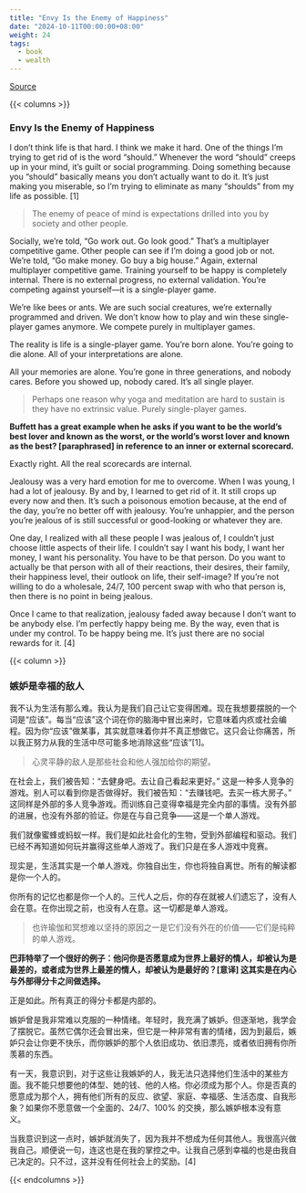 ```yaml
---
title: "Envy Is the Enemy of Happiness"
date: "2024-10-11T00:00:00+08:00"
weight: 24
tags:
  - book
  - wealth
---
```


[Source](https://www.navalmanack.com/almanack-of-naval-ravikant/envy-is-the-enemy-of-happiness)

{{< columns >}}

### Envy Is the Enemy of Happiness

I don’t think life is that hard. I think we make it hard. One of the things I’m trying to get rid of is the word “should.” Whenever the word “should” creeps up in your mind, it’s guilt or social programming. Doing something because you “should” basically means you don’t actually want to do it. It’s just making you miserable, so I’m trying to eliminate as many “shoulds” from my life as possible. [1]

> The enemy of peace of mind is expectations drilled into you by society and other people.

Socially, we’re told, “Go work out. Go look good.” That’s a multiplayer competitive game. Other people can see if I’m doing a good job or not. We’re told, “Go make money. Go buy a big house.” Again, external multiplayer competitive game. Training yourself to be happy is completely internal. There is no external progress, no external validation. You’re competing against yourself—it is a single-player game.

We’re like bees or ants. We are such social creatures, we’re externally programmed and driven. We don’t know how to play and win these single-player games anymore. We compete purely in multiplayer games.

The reality is life is a single-player game. You’re born alone. You’re going to die alone. All of your interpretations are alone.

All your memories are alone. You’re gone in three generations, and nobody cares. Before you showed up, nobody cared. It’s all single player.

> Perhaps one reason why yoga and meditation are hard to sustain is they have no extrinsic value. Purely single-player games.

**Buffett has a great example when he asks if you want to be the world’s best lover and known as the worst, or the world’s worst lover and known as the best? [paraphrased] in reference to an inner or external scorecard.**

Exactly right. All the real scorecards are internal.

Jealousy was a very hard emotion for me to overcome. When I was young, I had a lot of jealousy. By and by, I learned to get rid of it. It still crops up every now and then. It’s such a poisonous emotion because, at the end of the day, you’re no better off with jealousy. You’re unhappier, and the person you’re jealous of is still successful or good-looking or whatever they are.

One day, I realized with all these people I was jealous of, I couldn’t just choose little aspects of their life. I couldn’t say I want his body, I want her money, I want his personality. You have to be that person. Do you want to actually be that person with all of their reactions, their desires, their family, their happiness level, their outlook on life, their self-image? If you’re not willing to do a wholesale, 24/7, 100 percent swap with who that person is, then there is no point in being jealous.

Once I came to that realization, jealousy faded away because I don’t want to be anybody else. I’m perfectly happy being me. By the way, even that is under my control. To be happy being me. It’s just there are no social rewards for it. [4]

{{< column >}}

### 嫉妒是幸福的敌人

我不认为生活有那么难。我认为是我们自己让它变得困难。现在我想要摆脱的一个词是“应该”。每当“应该”这个词在你的脑海中冒出来时，它意味着内疚或社会编程。因为你“应该”做某事，其实就意味着你并不真正想做它。这只会让你痛苦，所以我正努力从我的生活中尽可能多地消除这些“应该”[1]。

> 心灵平静的敌人是那些社会和他人强加给你的期望。

在社会上，我们被告知：“去健身吧。去让自己看起来更好。” 这是一种多人竞争的游戏。别人可以看到你是否做得好。我们被告知：“去赚钱吧。去买一栋大房子。” 这同样是外部的多人竞争游戏。而训练自己变得幸福是完全内部的事情。没有外部的进展，也没有外部的验证。你是在与自己竞争——这是一个单人游戏。

我们就像蜜蜂或蚂蚁一样。我们是如此社会化的生物，受到外部编程和驱动。我们已经不再知道如何玩并赢得这些单人游戏了。我们只是在多人游戏中竞赛。

现实是，生活其实是一个单人游戏。你独自出生，你也将独自离世。所有的解读都是你一个人的。

你所有的记忆也都是你一个人的。三代人之后，你的存在就被人们遗忘了，没有人会在意。在你出现之前，也没有人在意。这一切都是单人游戏。

> 也许瑜伽和冥想难以坚持的原因之一是它们没有外在的价值——它们是纯粹的单人游戏。

**巴菲特举了一个很好的例子：他问你是否愿意成为世界上最好的情人，却被认为是最差的，或者成为世界上最差的情人，却被认为是最好的？[意译] 这其实是在内心与外部得分卡之间做选择。**

正是如此。所有真正的得分卡都是内部的。

嫉妒曾是我非常难以克服的一种情绪。年轻时，我充满了嫉妒。但逐渐地，我学会了摆脱它。虽然它偶尔还会冒出来，但它是一种非常有害的情绪，因为到最后，嫉妒只会让你更不快乐，而你嫉妒的那个人依旧成功、依旧漂亮，或者依旧拥有你所羡慕的东西。

有一天，我意识到，对于这些让我嫉妒的人，我无法只选择他们生活中的某些方面。我不能只想要他的体型、她的钱、他的人格。你必须成为那个人。你是否真的愿意成为那个人，拥有他们所有的反应、欲望、家庭、幸福感、生活态度、自我形象？如果你不愿意做一个全面的、24/7、100% 的交换，那么嫉妒根本没有意义。

当我意识到这一点时，嫉妒就消失了，因为我并不想成为任何其他人。我很高兴做我自己。顺便说一句，连这也是在我的掌控之中。让我自己感到幸福的也是由我自己决定的。只不过，这并没有任何社会上的奖励。[4]

{{< endcolumns >}}
